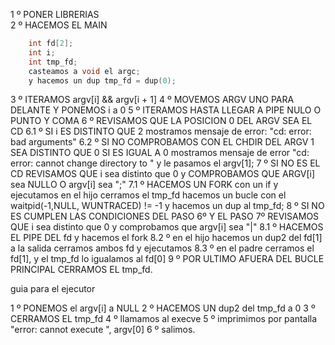 1 º PONER LIBRERIAS  
2 º HACEMOS EL MAIN  
```c
	int fd[2];  
	int i;  
	int tmp_fd;  
	casteamos a void el argc;  
	y hacemos un dup tmp_fd = dup(0);  
 ```
3 º ITERAMOS argv[i] && argv[i + 1]
4 º MOVEMOS ARGV UNO PARA DELANTE Y PONEMOS i a 0
5 º ITERAMOS HASTA LLEGAR A PIPE NULO O PUNTO Y COMA
6 º REVISAMOS QUE LA POSICION 0 DEL ARGV SEA EL CD
	6.1 º SI i ES DISTINTO QUE 2 mostramos mensaje de error: "cd: error: bad arguments"
	6.2 º SI NO COMPROBAMOS CON EL CHDIR DEL ARGV 1 SEA DISTINTO QUE 0 SI ES IGUAL A 0 mostramos mensaje de error "cd: error: cannot change directory to " y le pasamos el argv[1];
7 º SI NO ES EL CD REVISAMOS QUE i sea distinto que 0 y COMPROBAMOS QUE ARGV[i] sea NULLO O argv[i] sea ";"
	7.1 º HACEMOS UN FORK con un if y ejecutamos
		en el hijo cerramos el tmp_fd hacemos un bucle con el 
		waitpid(-1,NULL, WUNTRACED) != -1
		y hacemos un dup al tmp_fd;
8 º SI NO ES CUMPLEN LAS CONDICIONES DEL PASO 6º Y EL PASO 7º REVISAMOS QUE i sea distinto que 0 y comprobamos que argv[i] sea "|"
	8.1 º HACEMOS EL PIPE DEL fd y hacemos el fork
	8.2 º en el hijo hacemos un dup2 del fd[1] a la salida
		cerramos ambos fd
		y ejecutamos
	8.3 º en el padre cerramos el fd[1],
		y el tmp_fd lo igualamos al fd[0]
9 º POR ULTIMO AFUERA DEL BUCLE PRINCIPAL CERRAMOS EL tmp_fd.

guia para el ejecutor

1 º PONEMOS el argv[i] a NULL
2 º HACEMOS UN dup2 del tmp_fd a 0
3 º CERRAMOS EL tmp_fd
4 º llamamos al execve
5 º imprimimos por pantalla "error: cannot execute ", argv[0]
6 º salimos.
